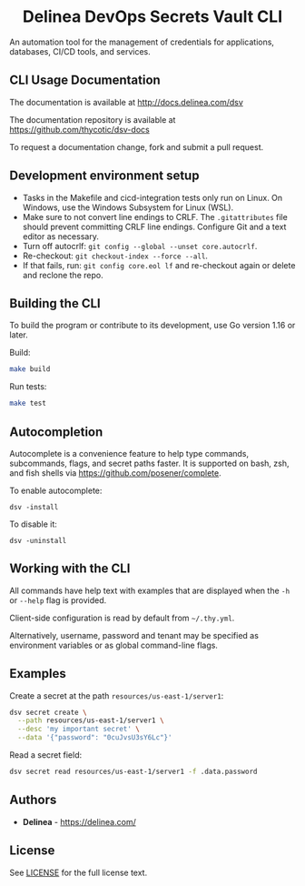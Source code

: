 <h1 align="center">Delinea DevOps Secrets Vault CLI</h1>
An automation tool for the management of credentials for applications, databases, CI/CD tools, and services.

## CLI Usage Documentation
The documentation is available at http://docs.delinea.com/dsv

The documentation repository is available at https://github.com/thycotic/dsv-docs

To request a documentation change, fork and submit a pull request.

## Development environment setup
* Tasks in the Makefile and cicd-integration tests only run on Linux. On Windows, use the Windows Subsystem for Linux (WSL).
* Make sure to not convert line endings to CRLF. The `.gitattributes` file should prevent committing CRLF line endings. Configure Git and a text editor as necessary.
* Turn off autocrlf: `git config --global --unset core.autocrlf`.
* Re-checkout: `git checkout-index --force --all`.
* If that fails, run: `git config core.eol lf` and re-checkout again or delete and reclone the repo.

## Building the CLI
To build the program or contribute to its development, use Go version 1.16 or later.

Build:
```bash
make build
```

Run tests:
```bash
make test
```

## Autocompletion
Autocomplete is a convenience feature to help type commands, subcommands, flags, and secret paths faster.
It is supported on bash, zsh, and fish shells via https://github.com/posener/complete.

To enable autocomplete:
```
dsv -install
```
To disable it:
```
dsv -uninstall
```

## Working with the CLI
All commands have help text with examples that are displayed when the `-h` or `--help` flag is provided.

Client-side configuration is read by default from `~/.thy.yml`.

Alternatively, username, password and tenant may be specified as environment variables or as global command-line flags.

## Examples
Create a secret at the path `resources/us-east-1/server1`:
```bash
dsv secret create \
  --path resources/us-east-1/server1 \
  --desc 'my important secret' \
  --data '{"password": "0cuJvsU3sY6Lc"}'
```

Read a secret field:
```bash
dsv secret read resources/us-east-1/server1 -f .data.password
```

## Authors
* **Delinea** - https://delinea.com/

## License
See [LICENSE](https://github.com/thycotic/dsv-cli/blob/master/LICENSE) for the full license text.
